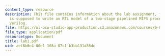 ```yaml
---
content_type: resource
description: This file contains information about the lab assignment, for which student
  is supposed to write an RTL model of a two-stage pipelined MIPS processor using
  Verilog.
file: https://ol-ocw-studio-app-production.s3.amazonaws.com/courses/6-884-complex-digital-systems-spring-2005/aef8b6e400e1108a87c1b3bb131d86dc_lab1.pdf
file_type: application/pdf
resourcetype: Document
title: lab1.pdf
uid: aef8b6e4-00e1-108a-87c1-b3bb131d86dc
---
```

